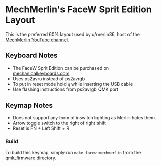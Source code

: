 MechMerlin's FaceW Sprit Edition Layout
======================

This is the preferred 60% layout used by u/merlin36, host of the [MechMerlin YouTube channel](www.youtube.com/mechmerlin).

## Keyboard Notes
- The FaceW Sprit Edition can be purchased on [mechanicalkeyboards.com](www.mechanicalkeyboards.com)
- Uses ps2avru instead of ps2avrgb
- To put in reset mode hold `q` while inserting the USB cable
- Use flashing instructions from ps2avrgb QMK port

## Keymap Notes
- Does not support any form of inswitch lighting as Merlin hates them.
- Arrow toggle switch to the right of right shift
- Reset is FN + Left Shift + R

### Build
To build this keymap, simply run `make facew:mechmerlin` from the qmk_firmware directory.
